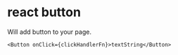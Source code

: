 # react button

Will add button to your page.

```
<Button onClick={clickHandlerFn}>textString</Button>  
```

